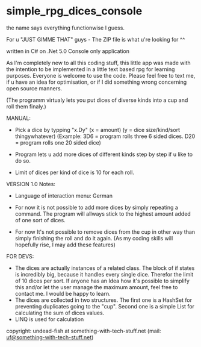 # simple_rpg_dices_console
the name says everything functionwise I guess.

For u "JUST GIMME THAT" guys - The ZIP file is what u're looking for ^^


written in C# on .Net 5.0
Console only application

As I'm completely new to all this coding stuff, this little app was made with the intention to be implemented in a little text based rpg for learning purposes.
Everyone is welcome to use the code. Please feel free to text me, if u have an idea for optimisation, or if I did something wrong concerning open source manners.

(The programm virtualy lets you put dices of diverse kinds into a cup and roll them finaly.) 

MANUAL:

- Pick a dice by typping "x.Dy"
(x = amount)
(y = dice size/kind/sort thingywhatever)
(Example: 3D6 = program rolls three 6 sided dices. D20 = program rolls one 20 sided dice)

- Program lets u add more dices of different kinds step by step if u like to do so.
- Limit of dices per kind of dice is 10 for each roll.


VERSION 1.0 Notes:

- Language of interaction menu: German 

- For now it is not possible to add more dices by simply repeating a command. 
  The program will allways stick to the highest amount added of one sort of dices.
- For now It's not possible to remove dices from the cup in other way than simply finishing the roll and do it again.
  (As my coding skills will hopefully rise, I may add these features)

FOR DEVS:
- The dices are actually instances of a related class. The block of if states is incredibly big, because it handles every single dice. 
  Therefor the limit of 10 dices per sort. If anyone has an Idea how it's possible to simplify this and/or let the user manage the maximum amount, 
  feel free to contact me. I would be happy to learn. 
- The dices are collected in two structures. The first one is a HashSet<Action> for preventing duplicates going to the "cup". 
  Second one is a simple List<int> for calculating the sum of dices values.
- LINQ is used for calculation

copyright: undead-fish at something-with-tech-stuff.net (mail: uf@something-with-tech-stuff.net)
